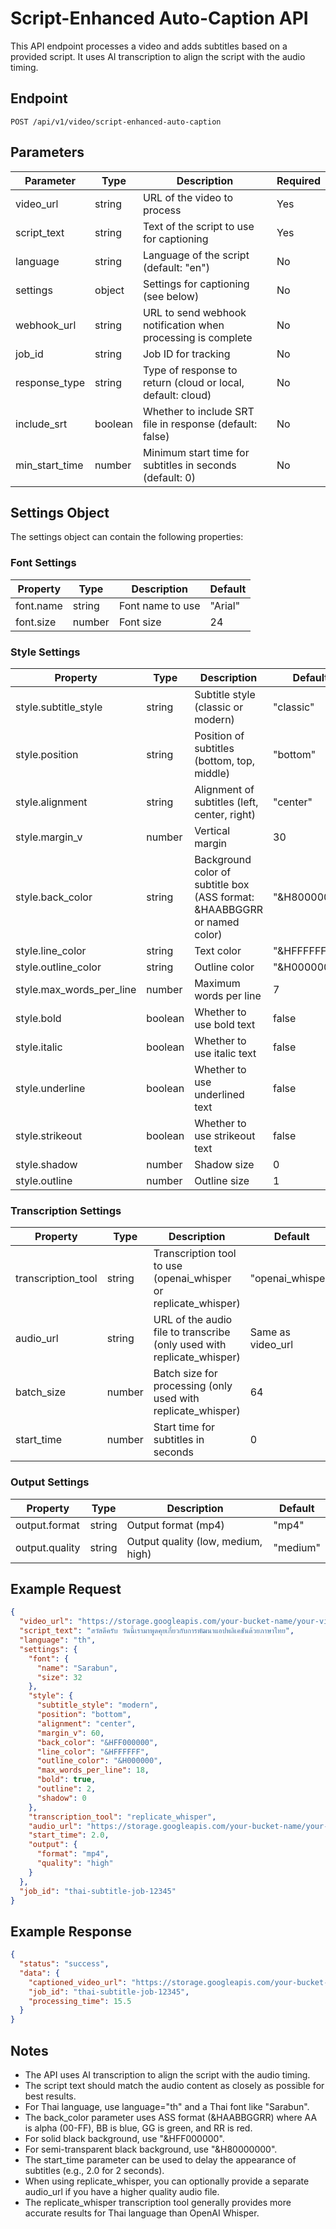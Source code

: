 # Script-Enhanced Auto-Caption API

This API endpoint processes a video and adds subtitles based on a provided script. It uses AI transcription to align the script with the audio timing.

## Endpoint

```
POST /api/v1/video/script-enhanced-auto-caption
```

## Parameters

| Parameter | Type | Description | Required |
|-----------|------|-------------|----------|
| video_url | string | URL of the video to process | Yes |
| script_text | string | Text of the script to use for captioning | Yes |
| language | string | Language of the script (default: "en") | No |
| settings | object | Settings for captioning (see below) | No |
| webhook_url | string | URL to send webhook notification when processing is complete | No |
| job_id | string | Job ID for tracking | No |
| response_type | string | Type of response to return (cloud or local, default: cloud) | No |
| include_srt | boolean | Whether to include SRT file in response (default: false) | No |
| min_start_time | number | Minimum start time for subtitles in seconds (default: 0) | No |

## Settings Object

The settings object can contain the following properties:

### Font Settings

| Property | Type | Description | Default |
|----------|------|-------------|---------|
| font.name | string | Font name to use | "Arial" |
| font.size | number | Font size | 24 |

### Style Settings

| Property | Type | Description | Default |
|----------|------|-------------|---------|
| style.subtitle_style | string | Subtitle style (classic or modern) | "classic" |
| style.position | string | Position of subtitles (bottom, top, middle) | "bottom" |
| style.alignment | string | Alignment of subtitles (left, center, right) | "center" |
| style.margin_v | number | Vertical margin | 30 |
| style.back_color | string | Background color of subtitle box (ASS format: &HAABBGGRR or named color) | "&H80000000" |
| style.line_color | string | Text color | "&HFFFFFF" |
| style.outline_color | string | Outline color | "&H000000" |
| style.max_words_per_line | number | Maximum words per line | 7 |
| style.bold | boolean | Whether to use bold text | false |
| style.italic | boolean | Whether to use italic text | false |
| style.underline | boolean | Whether to use underlined text | false |
| style.strikeout | boolean | Whether to use strikeout text | false |
| style.shadow | number | Shadow size | 0 |
| style.outline | number | Outline size | 1 |

### Transcription Settings

| Property | Type | Description | Default |
|----------|------|-------------|---------|
| transcription_tool | string | Transcription tool to use (openai_whisper or replicate_whisper) | "openai_whisper" |
| audio_url | string | URL of the audio file to transcribe (only used with replicate_whisper) | Same as video_url |
| batch_size | number | Batch size for processing (only used with replicate_whisper) | 64 |
| start_time | number | Start time for subtitles in seconds | 0 |

### Output Settings

| Property | Type | Description | Default |
|----------|------|-------------|---------|
| output.format | string | Output format (mp4) | "mp4" |
| output.quality | string | Output quality (low, medium, high) | "medium" |

## Example Request

```json
{
  "video_url": "https://storage.googleapis.com/your-bucket-name/your-video-file.mp4",
  "script_text": "สวัสดีครับ วันนี้เรามาพูดคุยเกี่ยวกับการพัฒนาแอปพลิเคชันด้วยภาษาไทย",
  "language": "th",
  "settings": {
    "font": {
      "name": "Sarabun",
      "size": 32
    },
    "style": {
      "subtitle_style": "modern",
      "position": "bottom",
      "alignment": "center",
      "margin_v": 60,
      "back_color": "&HFF000000",
      "line_color": "&HFFFFFF",
      "outline_color": "&H000000",
      "max_words_per_line": 18,
      "bold": true,
      "outline": 2,
      "shadow": 0
    },
    "transcription_tool": "replicate_whisper",
    "audio_url": "https://storage.googleapis.com/your-bucket-name/your-audio-file.mp3",
    "start_time": 2.0,
    "output": {
      "format": "mp4",
      "quality": "high"
    }
  },
  "job_id": "thai-subtitle-job-12345"
}
```

## Example Response

```json
{
  "status": "success",
  "data": {
    "captioned_video_url": "https://storage.googleapis.com/your-bucket-name/captioned_video.mp4",
    "job_id": "thai-subtitle-job-12345",
    "processing_time": 15.5
  }
}
```

## Notes

- The API uses AI transcription to align the script with the audio timing.
- The script text should match the audio content as closely as possible for best results.
- For Thai language, use language="th" and a Thai font like "Sarabun".
- The back_color parameter uses ASS format (&HAABBGGRR) where AA is alpha (00-FF), BB is blue, GG is green, and RR is red.
- For solid black background, use "&HFF000000".
- For semi-transparent black background, use "&H80000000".
- The start_time parameter can be used to delay the appearance of subtitles (e.g., 2.0 for 2 seconds).
- When using replicate_whisper, you can optionally provide a separate audio_url if you have a higher quality audio file.
- The replicate_whisper transcription tool generally provides more accurate results for Thai language than OpenAI Whisper.
